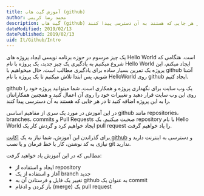 ```yaml
---
title: آموزش گیت هاب (github)  
author: محمد رضا کریمی  
description: گیت هاب (github) یک وب سایت برای نگهداری پروژه و همکاری است. شما میتوانید پروژه خود را روی این وب سایت قرار دهید و تغییرات خود را روی آن اعمال کنید و همچنین همکارانتان را به این پروژه اضافه کنید تا در هر جایی که هستند به آن دسترسی پیدا کنند.
dateModified: 2019/02/13  
datePublished: 2019/02/13  
uid: It/Github/Intro  
---
```


یک چیز مرسوم در حوزه برنامه نویسی ایجاد پروژه های Hello World است.
هنگامی که شروع میکنیم به یادگیری یک چیز جدید، یک پروژه با نام Hello World ایجاد میکنم، این پروژه یک تمرین بسیار ساده برای یادگیری مطالب است.
حال میخواهیم با github آشنا شویم، پس ابتدا تلاش میکنیم تا یک پروژه با نام HelloWorld روی github ایجاد کنیم.

github یک وب سایت برای نگهداری پروژه و همکاری است. شما میتوانید پروژه خود را روی این وب سایت قرار دهید و تغییرات خود را روی آن اعمال کنید و همچنین همکارانتان را به این پروژه اضافه کنید تا در هر جایی که هستند به آن دسترسی پیدا کنند.

در این آموزش در مورد یک سری از مفاهیم اساسی github مانند repositories، branches، commits و Pull Requests صحبت میکنیم. یک repository با نام Hello World ایجاد خواهیم کرد و گردش کار یک pull request را یاد خواهیم گرفت.

برای گذراندن این آموزش، شما نیاز به یک [اکانت github](https://github.com) و دسترسی به اینترنت دارید و نیازی به کد نوشتن، کار با خط فرمان و یا نصب git ندارید.

مطالبی که در این آموزش یاد خواهید گرفت:
* ایجاد و استفاده از repository
* آغاز و استفاده از یک branch جدید
* تغییر یک فایل و فرستادن آن به github به عنوان یک commit
* باز کردن و ادغام (merge) یک pull request
